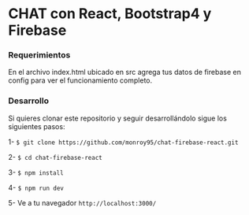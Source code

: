 # CHAT con React, Bootstrap4 y Firebase

### Requerimientos
En el archivo index.html ubicado en src agrega tus datos de firebase en config para ver el funcionamiento completo.

### Desarrollo
Si quieres clonar este repositorio y seguir desarrollándolo sigue los siguientes pasos:

1- `$ git clone https://github.com/monroy95/chat-firebase-react.git`

2- `$ cd chat-firebase-react`

3- `$ npm install`

4- `$ npm run dev`

5- Ve a tu navegador `http://localhost:3000/`
